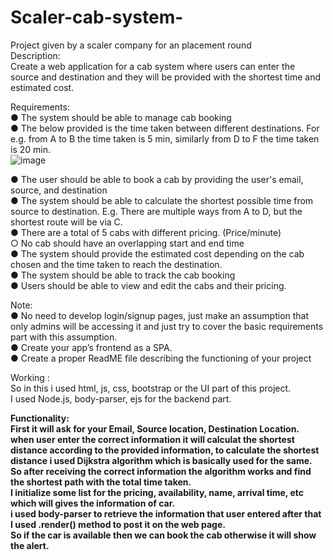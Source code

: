 # Scaler-cab-system-
Project given by a scaler company for an placement round<br>
Description:<br>
Create a web application for a cab system where users can enter the source and destination and they will be provided with the shortest time and estimated cost.<br>

Requirements:<br>
●	The system should be able to manage cab booking<br>
●	The below provided is the time taken between different destinations. For e.g. from A to B the time taken is 5 min, similarly from D to F the time taken is 20 min.<br> 
![image](https://user-images.githubusercontent.com/70821575/229360940-e0b12ac8-f445-4529-8f53-10d9112bdc59.png)

● The user should be able to book a cab by providing the user's email, source, and destination<br>
●	The system should be able to calculate the shortest possible time from source to destination. E.g. There are multiple ways from A to D, but the shortest route will be via C.<br>
●	There are a total of 5 cabs with different pricing. (Price/minute)<br>
○	No cab should have an overlapping start and end time<br>
●	The system should provide the estimated cost depending on the cab chosen and the time taken to reach the destination.<br>
●	The system should be able to track the cab booking<br>
●	Users should be able to view and edit the cabs and their pricing.<br>

Note:<br>
●	No need to develop login/signup pages, just make an assumption that only admins will be accessing it and just try to cover the basic requirements part with this assumption.<br>
●	Create your app’s frontend as a SPA.<br>
●	Create a proper ReadME file describing the functioning of your project<br>

Working :<br>
So in this i used html, js, css, bootstrap or the UI part of this project.<br>
I used Node.js, body-parser, ejs for the backend part.<br>

<b>Functionality:<br>
First it will ask for your Email, Source location, Destination Location.<br>
when user enter the correct information it will calculat the shortest distance according to the provided information, to calculate the shortest distance i used Dijkstra algorithm which is basically used for the same.<br>
So after receiving the correct information the algorithm works and find the shortest path with the total time taken.<br>
I initialize some list for the pricing, availability, name, arrival time, etc which will gives the information of car.<br>
i used body-parser to retrieve the information that user entered after that I used .render() method to post it on the web page.<br>
So if the car is available then we can book the cab otherwise it will show the alert.
